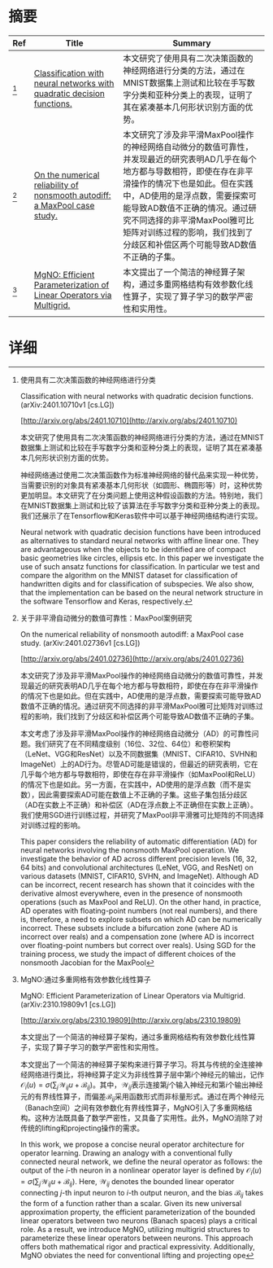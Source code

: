 # 摘要

| Ref | Title | Summary |
| --- | --- | --- |
| [^1] | [Classification with neural networks with quadratic decision functions.](http://arxiv.org/abs/2401.10710) | 本文研究了使用具有二次决策函数的神经网络进行分类的方法，通过在MNIST数据集上测试和比较在手写数字分类和亚种分类上的表现，证明了其在紧凑基本几何形状识别方面的优势。 |
| [^2] | [On the numerical reliability of nonsmooth autodiff: a MaxPool case study.](http://arxiv.org/abs/2401.02736) | 本文研究了涉及非平滑MaxPool操作的神经网络自动微分的数值可靠性，并发现最近的研究表明AD几乎在每个地方都与导数相符，即使在存在非平滑操作的情况下也是如此。但在实践中，AD使用的是浮点数，需要探索可能导致AD数值不正确的情况。通过研究不同选择的非平滑MaxPool雅可比矩阵对训练过程的影响，我们找到了分歧区和补偿区两个可能导致AD数值不正确的子集。 |
| [^3] | [MgNO: Efficient Parameterization of Linear Operators via Multigrid.](http://arxiv.org/abs/2310.19809) | 本文提出了一个简洁的神经算子架构，通过多重网格结构有效参数化线性算子，实现了算子学习的数学严密性和实用性。 |

# 详细

[^1]: 使用具有二次决策函数的神经网络进行分类

    Classification with neural networks with quadratic decision functions. (arXiv:2401.10710v1 [cs.LG])

    [http://arxiv.org/abs/2401.10710](http://arxiv.org/abs/2401.10710)

    本文研究了使用具有二次决策函数的神经网络进行分类的方法，通过在MNIST数据集上测试和比较在手写数字分类和亚种分类上的表现，证明了其在紧凑基本几何形状识别方面的优势。

    

    神经网络通过使用二次决策函数作为标准神经网络的替代品来实现一种优势，当需要识别的对象具有紧凑基本几何形状（如圆形、椭圆形等）时，这种优势更加明显。本文研究了在分类问题上使用这种假设函数的方法。特别地，我们在MNIST数据集上测试和比较了该算法在手写数字分类和亚种分类上的表现。我们还展示了在Tensorflow和Keras软件中可以基于神经网络结构进行实现。

    Neural network with quadratic decision functions have been introduced as alternatives to standard neural networks with affine linear one. They are advantageous when the objects to be identified are of compact basic geometries like circles, ellipsis etc. In this paper we investigate the use of such ansatz functions for classification. In particular we test and compare the algorithm on the MNIST dataset for classification of handwritten digits and for classification of subspecies. We also show, that the implementation can be based on the neural network structure in the software Tensorflow and Keras, respectively.
    
[^2]: 关于非平滑自动微分的数值可靠性：MaxPool案例研究

    On the numerical reliability of nonsmooth autodiff: a MaxPool case study. (arXiv:2401.02736v1 [cs.LG])

    [http://arxiv.org/abs/2401.02736](http://arxiv.org/abs/2401.02736)

    本文研究了涉及非平滑MaxPool操作的神经网络自动微分的数值可靠性，并发现最近的研究表明AD几乎在每个地方都与导数相符，即使在存在非平滑操作的情况下也是如此。但在实践中，AD使用的是浮点数，需要探索可能导致AD数值不正确的情况。通过研究不同选择的非平滑MaxPool雅可比矩阵对训练过程的影响，我们找到了分歧区和补偿区两个可能导致AD数值不正确的子集。

    

    本文考虑了涉及非平滑MaxPool操作的神经网络自动微分（AD）的可靠性问题。我们研究了在不同精度级别（16位、32位、64位）和卷积架构（LeNet、VGG和ResNet）以及不同数据集（MNIST、CIFAR10、SVHN和ImageNet）上的AD行为。尽管AD可能是错误的，但最近的研究表明，它在几乎每个地方都与导数相符，即使在存在非平滑操作（如MaxPool和ReLU）的情况下也是如此。另一方面，在实践中，AD使用的是浮点数（而不是实数），因此需要探索AD可能在数值上不正确的子集。这些子集包括分歧区（AD在实数上不正确）和补偿区（AD在浮点数上不正确但在实数上正确）。我们使用SGD进行训练过程，并研究了MaxPool非平滑雅可比矩阵的不同选择对训练过程的影响。

    This paper considers the reliability of automatic differentiation (AD) for neural networks involving the nonsmooth MaxPool operation. We investigate the behavior of AD across different precision levels (16, 32, 64 bits) and convolutional architectures (LeNet, VGG, and ResNet) on various datasets (MNIST, CIFAR10, SVHN, and ImageNet). Although AD can be incorrect, recent research has shown that it coincides with the derivative almost everywhere, even in the presence of nonsmooth operations (such as MaxPool and ReLU). On the other hand, in practice, AD operates with floating-point numbers (not real numbers), and there is, therefore, a need to explore subsets on which AD can be numerically incorrect. These subsets include a bifurcation zone (where AD is incorrect over reals) and a compensation zone (where AD is incorrect over floating-point numbers but correct over reals). Using SGD for the training process, we study the impact of different choices of the nonsmooth Jacobian for the MaxPool
    
[^3]: MgNO:通过多重网格有效参数化线性算子

    MgNO: Efficient Parameterization of Linear Operators via Multigrid. (arXiv:2310.19809v1 [cs.LG])

    [http://arxiv.org/abs/2310.19809](http://arxiv.org/abs/2310.19809)

    本文提出了一个简洁的神经算子架构，通过多重网格结构有效参数化线性算子，实现了算子学习的数学严密性和实用性。

    

    本文提出了一个简洁的神经算子架构来进行算子学习。将其与传统的全连接神经网络进行类比，将神经算子定义为非线性算子层中第$i$个神经元的输出，记作$\mathcal O_i(u) = \sigma\left( \sum_j \mathcal W_{ij} u + \mathcal B_{ij}\right)$。其中，$\mathcal W_{ij}$表示连接第$j$个输入神经元和第$i$个输出神经元的有界线性算子，而偏差$\mathcal B_{ij}$采用函数形式而非标量形式。通过在两个神经元（Banach空间）之间有效参数化有界线性算子，MgNO引入了多重网格结构。这种方法既具备了数学严密性，又具备了实用性。此外，MgNO消除了对传统的lifting和projecting操作的需求。

    In this work, we propose a concise neural operator architecture for operator learning. Drawing an analogy with a conventional fully connected neural network, we define the neural operator as follows: the output of the $i$-th neuron in a nonlinear operator layer is defined by $\mathcal O_i(u) = \sigma\left( \sum_j \mathcal W_{ij} u + \mathcal B_{ij}\right)$. Here, $\mathcal W_{ij}$ denotes the bounded linear operator connecting $j$-th input neuron to $i$-th output neuron, and the bias $\mathcal B_{ij}$ takes the form of a function rather than a scalar. Given its new universal approximation property, the efficient parameterization of the bounded linear operators between two neurons (Banach spaces) plays a critical role. As a result, we introduce MgNO, utilizing multigrid structures to parameterize these linear operators between neurons. This approach offers both mathematical rigor and practical expressivity. Additionally, MgNO obviates the need for conventional lifting and projecting ope
    

